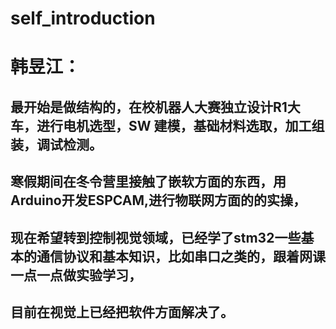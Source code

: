 # self_introduction
# 韩昱江：
## 最开始是做结构的，在校机器人大赛独立设计R1大车，进行电机选型，SW 建模，基础材料选取，加工组装，调试检测。
## 寒假期间在冬令营里接触了嵌软方面的东西，用Arduino开发ESPCAM,进行物联网方面的的实操，
## 现在希望转到控制视觉领域，已经学了stm32一些基本的通信协议和基本知识，比如串口之类的，跟着网课一点一点做实验学习，
## 目前在视觉上已经把软件方面解决了。
